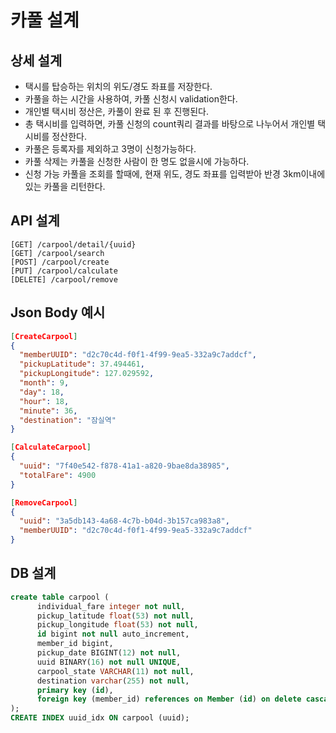 # 카풀 설계

## 상세 설계
* 택시를 탑승하는 위치의 위도/경도 좌표를 저장한다.
* 카풀을 하는 시간을 사용하여, 카풀 신청시 validation한다.
* 개인별 택시비 정산은, 카풀이 완료 된 후 진행된다.
* 총 택시비를 입력하면, 카풀 신청의 count쿼리 결과를 바탕으로 나누어서 개인별 택시비를 정산한다.
* 카풀은 등록자를 제외하고 3명이 신청가능하다.
* 카풀 삭제는 카풀을 신청한 사람이 한 명도 없을시에 가능하다.
* 신청 가능 카풀을 조회를 할때에, 현재 위도, 경도 좌표를 입력받아 반경 3km이내에 있는 카풀을 리턴한다.

## API 설계
```
[GET] /carpool/detail/{uuid}
[GET] /carpool/search
[POST] /carpool/create
[PUT] /carpool/calculate
[DELETE] /carpool/remove
```

## Json Body 예시
```json
[CreateCarpool]
{
  "memberUUID": "d2c70c4d-f0f1-4f99-9ea5-332a9c7addcf",
  "pickupLatitude": 37.494461,
  "pickupLongitude": 127.029592,
  "month": 9,
  "day": 18,
  "hour": 18,
  "minute": 36,
  "destination": "잠실역"
}

[CalculateCarpool]
{
  "uuid": "7f40e542-f878-41a1-a820-9bae8da38985",
  "totalFare": 4900
}

[RemoveCarpool]
{
  "uuid": "3a5db143-4a68-4c7b-b04d-3b157ca983a8",
  "memberUUID": "d2c70c4d-f0f1-4f99-9ea5-332a9c7addcf"
}
```

## DB 설계
```sql
create table carpool (
      individual_fare integer not null,
      pickup_latitude float(53) not null,
      pickup_longitude float(53) not null,
      id bigint not null auto_increment,
      member_id bigint,
      pickup_date BIGINT(12) not null,
      uuid BINARY(16) not null UNIQUE,
      carpool_state VARCHAR(11) not null,
      destination varchar(255) not null,
      primary key (id),
      foreign key (member_id) references on Member (id) on delete cascade
);
CREATE INDEX uuid_idx ON carpool (uuid);
```